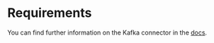 # Requirements
<!-- to be updated -->
You can find further information on the Kafka connector in the [docs](https://docs.open-metadata.org/connectors/messaging/pulsar).
